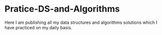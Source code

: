 # Pratice-DS-and-Algorithms
Here I am publishing all my data structures and algorithms solutions which I have practiced on my daily basis. 
